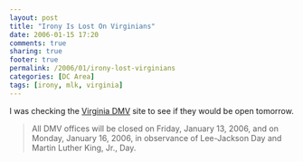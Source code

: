 ```yaml
---
layout: post
title: "Irony Is Lost On Virginians"
date: 2006-01-15 17:20
comments: true
sharing: true
footer: true
permalink: /2006/01/irony-lost-virginians
categories: [DC Area]
tags: [irony, mlk, virginia]
---
```

I was checking the <a href="https://www.dmv.virginia.gov/">Virginia DMV</a> site to see if they would be open tomorrow.
<blockquote>All DMV offices will be closed on Friday, January 13, 2006, and on Monday, January 16, 2006, in observance of Lee-Jackson Day and Martin Luther King, Jr., Day.</blockquote>
